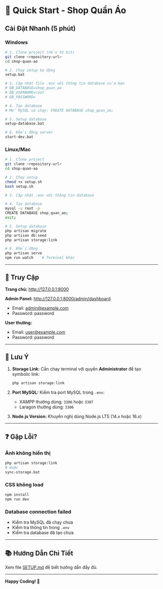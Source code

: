# 🚀 Quick Start - Shop Quần Áo

## Cài Đặt Nhanh (5 phút)

### Windows

```bash
# 1. Clone project (nếu từ Git)
git clone <repository-url>
cd shop-quan-ao

# 2. Chạy setup tự động
setup.bat

# 3. Cập nhật file .env với thông tin database của bạn
# DB_DATABASE=shop_quan_ao
# DB_USERNAME=root
# DB_PASSWORD=

# 4. Tạo database
# Mở MySQL và chạy: CREATE DATABASE shop_quan_ao;

# 5. Setup database
setup-database.bat

# 6. Khởi động server
start-dev.bat
```

### Linux/Mac

```bash
# 1. Clone project
git clone <repository-url>
cd shop-quan-ao

# 2. Chạy setup
chmod +x setup.sh
bash setup.sh

# 3. Cập nhật .env với thông tin database

# 4. Tạo database
mysql -u root -p
CREATE DATABASE shop_quan_ao;
exit;

# 5. Setup database
php artisan migrate
php artisan db:seed
php artisan storage:link

# 6. Khởi động
php artisan serve
npm run watch    # Terminal khác
```

---

## 🎯 Truy Cập

**Trang chủ:** http://127.0.0.1:8000

**Admin Panel:** http://127.0.0.1:8000/admin/dashboard
- Email: admin@example.com
- Password: password

**User thường:** 
- Email: user@example.com
- Password: password

---

## 📝 Lưu Ý

1. **Storage Link:** Cần chạy terminal với quyền **Administrator** để tạo symbolic link:
   ```bash
   php artisan storage:link
   ```

2. **Port MySQL:** Kiểm tra port MySQL trong `.env`:
   - XAMPP thường dùng: `3306` hoặc `3307`
   - Laragon thường dùng: `3306`

3. **Node.js Version:** Khuyến nghị dùng Node.js LTS (14.x hoặc 16.x)

---

## ❓ Gặp Lỗi?

### Ảnh không hiển thị
```bash
php artisan storage:link
# Hoặc
sync-storage.bat
```

### CSS không load
```bash
npm install
npm run dev
```

### Database connection failed
- Kiểm tra MySQL đã chạy chưa
- Kiểm tra thông tin trong `.env`
- Kiểm tra database đã tạo chưa

---

## 📚 Hướng Dẫn Chi Tiết

Xem file [SETUP.md](SETUP.md) để biết hướng dẫn đầy đủ.

---

**Happy Coding! 🎉**
